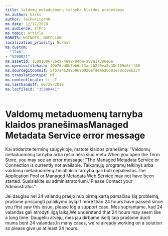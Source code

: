 ```yaml
---
title: Valdomų metaduomenų tarnyba klaidos pranešimas
ms.author: kirks
author: Techwriter40
ms.date: 12/17/2018
ms.audience: ITPro
ms.topic: article
ROBOTS: NOINDEX, NOFOLLOW
localization_priority: Normal
ms.custom:
- "1246"
- "5200021"
ms.assetid: 15091086-2ac9-4e99-94be-a08a17386e6e
ms.openlocfilehash: 49b76cd0b7eb6af3ad4b2f0ea8c38c109d6fff00
ms.sourcegitcommit: 5fb7a4b28859690020efdea630d03e70cc0e6334
ms.translationtype: MT
ms.contentlocale: lt-LT
ms.lasthandoff: 06/28/2019
ms.locfileid: "35380441"
---
```

# <a name="managed-metadata-service-error-message"></a><span data-ttu-id="83dc8-102">Valdomų metaduomenų tarnyba klaidos pranešimas</span><span class="sxs-lookup"><span data-stu-id="83dc8-102">Managed Metadata Service error message</span></span>

<span data-ttu-id="83dc8-103">Kai atidarote terminų saugykloje, matote klaidos pranešimą: "Valdomų metaduomenų tarnyba arba ryšio nėra šiuo metu.</span><span class="sxs-lookup"><span data-stu-id="83dc8-103">When you open the Term Store, you may see an error message: "The Managed Metadata Service or Connection is currently not available.</span></span> <span data-ttu-id="83dc8-104">Taikomųjų programų telkinys arba valdomų metaduomenų žiniatinklio tarnyba gali būti nepaleistas.</span><span class="sxs-lookup"><span data-stu-id="83dc8-104">The Application Pool or Managed Metadata Web Service may not have been started.</span></span> <span data-ttu-id="83dc8-105">Susisiekite su administratoriumi."</span><span class="sxs-lookup"><span data-stu-id="83dc8-105">Please Contact your Administrator."</span></span>
  
<span data-ttu-id="83dc8-106">Jei daugiau nei 24 valandų praėjo nuo pirmą kartą pamačiau šią problemą, prašome prisijungti palaikymo bylą.</span><span class="sxs-lookup"><span data-stu-id="83dc8-106">If more than 24 hours have passed since you first saw this issue, please log a support case.</span></span> <span data-ttu-id="83dc8-107">Mes suprantame, kad 24 valandas gali atrodyti ilgą laiką.</span><span class="sxs-lookup"><span data-stu-id="83dc8-107">We understand that 24 hours may seem like a long time.</span></span> <span data-ttu-id="83dc8-108">Daugeliu atvejų, mes jau dirbame išeitį taip prašome duoti mums bent 24 valandas.</span><span class="sxs-lookup"><span data-stu-id="83dc8-108">In many cases, we're already working on a solution so please give us at least 24 hours.</span></span>
  